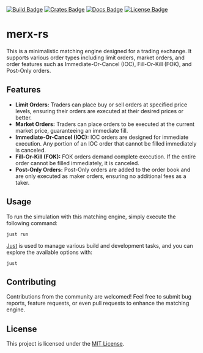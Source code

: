 [![Build Badge]][build] [![Crates Badge]][crates] [![Docs Badge]][docs] [![License Badge]][license]

[Build Badge]: https://img.shields.io/endpoint.svg?url=https%3A%2F%2Factions-badge.atrox.dev%2Ffrank-lpz%2Fmerx-rs%2Fbadge%3Fref%3Dmain&style=flat&label=build
[build]: https://actions-badge.atrox.dev/frank-lpz/merx-rs/goto?ref=main

[Crates Badge]: https://img.shields.io/crates/v/merx-rs.svg
[crates]: https://crates.io/crates/merx-rs

[Docs Badge]: https://docs.rs/merx-rs/badge.svg
[docs]: https://docs.rs/merx-rs

[License Badge]: https://img.shields.io/badge/License-MIT-blue.svg
[license]: LICENSE

# merx-rs

This is a minimalistic matching engine designed for a trading exchange. It supports various order types including limit orders, market orders, and order features such as Immediate-Or-Cancel (IOC), Fill-Or-Kill (FOK), and Post-Only orders.

## Features

- **Limit Orders:** Traders can place buy or sell orders at specified price levels, ensuring their orders are executed at their desired prices or better.
- **Market Orders:** Traders can place orders to be executed at the current market price, guaranteeing an immediate fill.
- **Immediate-Or-Cancel (IOC):** IOC orders are designed for immediate execution. Any portion of an IOC order that cannot be filled immediately is canceled.
- **Fill-Or-Kill (FOK):** FOK orders demand complete execution. If the entire order cannot be filled immediately, it is canceled.
- **Post-Only Orders:** Post-Only orders are added to the order book and are only executed as maker orders, ensuring no additional fees as a taker.

## Usage

To run the simulation with this matching engine, simply execute the following command:

```shell
just run
```

[Just](https://github.com/casey/just) is used to manage various build and development tasks, and you can explore the available options with:

```shell
just
```

## Contributing

Contributions from the community are welcomed!
Feel free to submit bug reports, feature requests, or even pull requests to enhance the matching engine.

## License

This project is licensed under the [MIT License](LICENSE).
